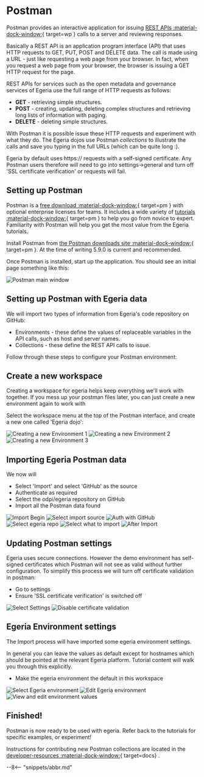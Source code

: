 <!-- SPDX-License-Identifier: CC-BY-4.0 -->
<!-- Copyright Contributors to the ODPi Egeria project 2022. -->

# Postman

Postman provides an interactive application for issuing [REST APIs :material-dock-window:](https://en.wikipedia.org/wiki/Representational_state_transfer){ target=wp } calls to a server and reviewing responses.

Basically a REST API is an application program interface (API) that uses HTTP requests to GET, PUT, POST and DELETE data.  The call is made using a URL - just like requesting a web page from your browser.  In fact, when you request a web page from your browser, the browser is issuing a GET HTTP request for the page.

REST APIs for services such as the open metadata and governance services of Egeria use the full range of HTTP requests as follows:

* **GET** - retrieving simple structures.
* **POST** - creating, updating, deleting complex structures and retrieving long lists of information with paging.
* **DELETE** - deleting simple structures.

With Postman it is possible issue these HTTP requests and experiment with what they do.
The Egeria dojos use Postman *collections* to illustrate the calls and save you typing in the full URLs (which can be quite long :).

Egeria by default uses https:// requests with a self-signed certificate. Any Postman users therefore will need to
go into settings->general and turn off 'SSL certificate verification' or requests will fail.

## Setting up Postman 

Postman is a [free download :material-dock-window:](https://www.getpostman.com/){ target=pm } with optional enterprise licenses for teams.  It includes a wide variety of [tutorials :material-dock-window:](https://learning.getpostman.com/concepts/){ target=pm } to help you go from novice to expert.  Familiarity with Postman will help you get the most value from the Egeria tutorials.

Install Postman from [the Postman downloads site :material-dock-window:](https://www.getpostman.com/downloads/){ target=pm }. At the time of writing 5.9.0 is  current and recommended.

Once Postman is installed, start up the application.  You should see an initial page something like this:

![Postman main window](postman-mainmenu.png)

## Setting up Postman with Egeria data

We will import two types of information from Egeria's code repository on GitHub:
* Environments - these define the values of replaceable variables in the API calls, such as host and server names.
* Collections - these define the REST API calls to issue.

Follow through these steps to configure your Postman environment:

## Create a new workspace

Creating a workspace for egeria helps keep everything we'll work with together. If you mess up your
postman files later, you can just create a new environment again to work with

Select the workspace menu at the top of the Postman interface, and create a new one
called 'Egeria dojo':

![Creating a new Environment 1](postman-workspace1.png)
![Creating a new Environment 2](postman-workspace2.png)
![Creating a new Environment 3](postman-workspace3.png)

## Importing Egeria Postman data

We now will
* Select 'Import' and select 'GitHub' as the source
* Authenticate as required
* Select the odpi/egeria repository on GitHub
* Import all the Postman data found

![Import Begin](postman-import-begin.png)
![Select import source](postman-import-coderepo.png)
![Auth with GitHub](postman-import-gotogh.png)
![Select egeria repo](postman-import-ghrepo.png)
![Select what to import](postman-import-select.png)
![After Import](postman-import-after.png)

## Updating Postman settings

Egeria uses secure connections. However the demo environment has self-signed certificates which 
Postman will not see as valid without further configuration. To simplify this process we will 
turn off certificate validation in postman:

* Go to settings
* Ensure 'SSL certificate verification' is switched off

![Select Settings](postman-settings-select.png)
![Disable certificate validation](postman-settings-change.png)

## Egeria Environment settings

The Import process will have imported some egeria environment settings.

In general you can leave the values as default except for hostnames which should be pointed at the relevant
Egeria platform. Tutorial content will walk you through this explicitly.

* Make the egeria environment the default in this workspace

![Select Egeria environment](postman-env-select.png)
![Edit Egeria environment](postman-env-editselect.png)
![View and edit environment values](postman-env-edit.png)

## Finished!

Postman is now ready to be used with egeria. Refer back to the tutorials for specific
examples, or experiment!

Instructions for contributing new Postman collections
are located in the [developer-resources :material-dock-window:](/guides/contributor/guidelines/#postman-artifacts-for-apis){ target=docs} .

--8<-- "snippets/abbr.md"
